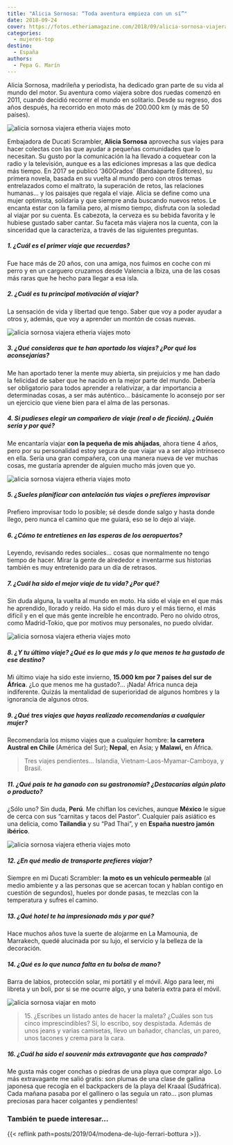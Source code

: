 ```yaml
---
title: "Alicia Sornosa: “Toda aventura empieza con un sí”"
date: 2018-09-24
cover: https://fotos.etheriamagazine.com/2018/09/alicia-sornosa-viajera-etheria-magazine.jpg
categories: 
  - mujeres-top
destino: 
  - España
authors: 
  - Pepa G. Marín
---
```


Alicia Sornosa, madrileña y periodista, ha dedicado gran parte de su vida al mundo del motor. Su aventura como viajera sobre dos ruedas comenzó en 2011, cuando decidió recorrer el mundo en solitario. Desde su regreso, dos años después, ha recorrido en moto más de 200.000 km (y más de 50 países).

![alicia sornosa viajera etheria viajes moto](https://fotos.etheriamagazine.com/2018/09/alicia-sornosa-viajera-etheria-magazine.jpg "Alicia Sornosa en su Ducati Scrambler.")

Embajadora de Ducati Scrambler, **Alicia Sornosa** aprovecha sus viajes para hacer 
colectas con las que ayudar a pequeñas comunidades que lo necesitan. Su gusto por la 
comunicación la ha llevado a coquetear con la radio y la televisión, aunque es a las 
ediciones impresas a las que dedica más tiempo. En 2017 se publicó ‘360Grados’ 
(Bandaàparte Editores), su primera novela, basada en su vuelta al mundo pero con otros 
temas entrelazados como el maltrato, la superación de retos, las relaciones humanas… y 
los paisajes que regala el viaje. Alicia se define como una mujer optimista, solidaria y 
que siempre anda buscando nuevos retos. Le encanta estar con la familia pero, al mismo 
tiempo, disfruta con la soledad al viajar por su cuenta. Es cabezota, la cerveza es su 
bebida favorita y le hubiese gustado saber cantar. Su faceta más viajera nos la cuenta, 
con la sinceridad que la caracteriza, a través de las siguientes preguntas. 

##### 1\. ¿Cuál es el primer viaje que recuerdas?

Fue hace más de 20 años, con una amiga, nos fuimos en coche con mi perro y en un 
carguero cruzamos desde Valencia a Ibiza, una de las cosas más raras que he hecho para 
llegar a esa isla. 

##### 2\. ¿Cuál es tu principal motivación al viajar?

La sensación de vida y libertad que tengo. Saber que voy a poder ayudar a otros y, 
además, que voy a aprender un montón de cosas nuevas. 

![alicia sornosa viajera etheria viajes moto](https://fotos.etheriamagazine.com/2018/09/alicia-sornosa-Sudan.jpg "Alicia Sornosa en una comunidad local en Sudán.")

##### 3\. ¿Qué consideras que te han aportado los viajes? ¿Por qué los aconsejarías?

Me han aportado tener la mente muy abierta, sin prejuicios y me han dado la felicidad de 
saber que he nacido en la mejor parte del mundo. Debería ser obligatorio para todos 
aprender a relativizar, a dar importancia a determinadas cosas, a ser más auténtico… 
básicamente lo aconsejo por ser un ejercicio que viene bien para el alma de las 
personas. 

##### 4\. Si pudieses elegir un compañero de viaje (real o de ficción). ¿Quién sería y por qué?

Me encantaría viajar **con la pequeña de mis ahijadas**, ahora tiene 4 años, pero por su 
personalidad estoy segura de que viajar va a ser algo intrínseco en ella. Sería una gran 
compañera, con una manera nueva de ver muchas cosas, me gustaría aprender de alguien 
mucho más joven que yo. 

![alicia sornosa viajera etheria viajes moto](https://fotos.etheriamagazine.com/2018/09/alicia-sornosa-nepal-etheria-magazine.jpg "La educación no debe faltar en el camino (saludo en Nepal).")

##### 5\. ¿Sueles planificar con antelación tus viajes o prefieres improvisar

Prefiero improvisar todo lo posible; sé desde donde salgo y hasta donde llego, pero 
nunca el camino que me guiará, eso se lo dejo al viaje. 

##### 6\. ¿Cómo te entretienes en las esperas de los aeropuertos?

Leyendo, revisando redes sociales… cosas que normalmente no tengo tiempo de hacer. Mirar 
la gente de alrededor e inventarme sus historias también es muy entretenido para un día 
de retrasos. 

##### 7\. ¿Cuál ha sido el mejor viaje de tu vida? ¿Por qué?

Sin duda alguna, la vuelta al mundo en moto. Ha sido el viaje en el que más he 
aprendido, llorado y reído. Ha sido el más duro y el más tierno, el más difícil y en el 
que más gente increíble he encontrado. Pero no olvido otros, como Madrid-Tokio, que por 
motivos muy personales, no puedo olvidar. 

![alicia sornosa viajera etheria viajes moto](https://fotos.etheriamagazine.com/2018/09/alicia-sornosa-Etiopia-Lago-Tana.jpg "Alicia Sornosa en el lago Tana, de Etiopía.")

##### 8\. ¿Y tu último viaje? ¿Qué es lo que más y lo que menos te ha gustado de ese destino?

Mi último viaje ha sido este invierno, **15.000 km por 7 países del sur de África**. ¿Lo 
que menos me ha gustado?… ¡Nada! África nunca deja indiferente. Quizás la mentalidad de 
superioridad de algunos hombres y la ignorancia de algunos otros. 

##### 9\. ¿Qué tres viajes que hayas realizado recomendarías a cualquier mujer?

Recomendaría los mismo viajes que a cualquier hombre: **la carretera Austral en Chile** 
(América del Sur); **Nepal**, en Asia; y **Malawi,** en África. 

> Tres viajes pendientes… Islandia, Vietnam-Laos-Myamar-Camboya, y Brasil. 

##### 11\. ¿Qué país te ha ganado con su gastronomía? ¿Destacarías algún plato o producto?

¿Sólo uno? Sin duda, **Perú**. Me chiflan los ceviches, aunque **México** le sigue de 
cerca con sus “carnitas y tacos del Pastor”. Cualquier país asiático es una delicia, 
como **Tailandia** y su “Pad Thai”, y en **España nuestro jamón ibérico**. 

![alicia sornosa viajera etheria viajes moto](https://fotos.etheriamagazine.com/2018/09/alicia-sornosa-viajera-moto.jpg "Alicia ha recorrido más de 50 países en moto.")

##### 12\. ¿En qué medio de transporte prefieres viajar?

Siempre en mi Ducati Scrambler: **la moto es un vehículo permeable** (al medio ambiente 
y a las personas que se acercan tocan y hablan contigo en cuestión de segundos), hueles 
por donde pasas, te mezclas con la temperatura y sufres el camino. 

##### 13\. ¿Qué hotel te ha impresionado más y por qué?

Hace muchos años tuve la suerte de alojarme en La Mamounia, de Marrakech, quedé 
alucinada por su lujo, el servicio y la belleza de la decoración. 

##### 14\. ¿Qué es lo que nunca falta en tu bolsa de mano?

Barra de labios, protección solar, mi portátil y el móvil. Algo para leer, mi libreta y 
un boli, por si se me ocurre algo, y una batería extra para el móvil. 

![alicia sornosa viajar en moto](https://fotos.etheriamagazine.com/2018/09/alicia-sornosa-etiopia-Hawasa.jpg "Viaje a Etiopía en moto.")

> 15\. ¿Escribes un listado antes de hacer la maleta? ¿Cuáles son tus cinco 
> imprescindibles? Sí, lo escribo, soy despistada. Además de unos jeans y varias 
> camisetas, llevo un bañador, chanclas, un pareo, unos tacones y crema para la cara. 

##### 16\. ¿Cuál ha sido el souvenir más extravagante que has comprado?

Me gusta más coger conchas o piedras de una playa que comprar algo. Lo más extravagante 
me salió gratis: son plumas de una clase de gallina japonesa que recogía en el 
backpackers de la playa del Kraaal (Sudáfrica). Cada mañana pasaba por el gallinero o 
las seguía un rato… ¡son plumas preciosas para hacer colgantes y pendientes! 

### También te puede interesar...

{{< reflink path=posts/2019/04/modena-de-lujo-ferrari-bottura >}}.
